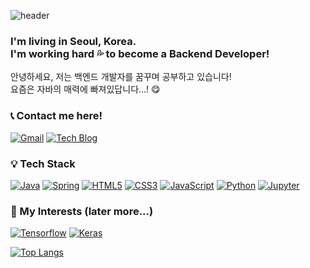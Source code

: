 ![header](https://capsule-render.vercel.app/api?type=soft&color=auto&height=300&section=header&text=Hi,%20I'm%20Melanie!&fontSize=90)

### I'm living in Seoul, Korea. <br> I'm working hard 💦 to become a Backend Developer!

안녕하세요, 저는 백엔드 개발자를 꿈꾸며 공부하고 있습니다! <br>
요즘은 자바의 매력에 빠져있답니다...! 😋

### 📞 Contact me here!
[![Gmail](https://img.shields.io/badge/Gmail-EA4335?style=flat-square&logo=Gmail&logoColor=white)](mailto:melanie0617@gmail.com) [![Tech Blog](https://img.shields.io/badge/Tech_Blog-03C75A?style=flat-square&logo=Naver&logoColor=white)](https://blog.naver.com/moonjoo0617) 

### 💡 Tech Stack
[![Java](https://img.shields.io/badge/Java-007396?style=flat-square&logo=Java&logoColor=white)]() [![Spring](https://img.shields.io/badge/Spring-6DB33F?style=flat-square&logo=Spring&logoColor=white)]() [![HTML5](https://img.shields.io/badge/HTML5-E34F26?style=flat-square&logo=HTML5&logoColor=white)]() [![CSS3](https://img.shields.io/badge/CSS3-1572B6?style=flat-square&logo=CSS3&logoColor=white)]() [![JavaScript](https://img.shields.io/badge/JavaScript-F7DF1E?style=flat-square&logo=JavaScript&logoColor=white)]() [![Python](https://img.shields.io/badge/Python-3776AB?style=flat-square&logo=Python&logoColor=white)]() [![Jupyter](https://img.shields.io/badge/JupyterNotebook-F37626?style=flat-square&logo=Jupyter&logoColor=white)]()

### 🍕 My Interests (later more...)
[![Tensorflow](https://img.shields.io/badge/Tensorflow-FF6F00?style=flat-square&logo=Tensorflow&logoColor=white)]()  [![Keras](https://img.shields.io/badge/Keras-D00000?style=flat-square&logo=Keras&logoColor=white)]()

[![Top Langs](https://github-readme-stats.vercel.app/api/top-langs/?username=melanieing)](https://github.com/melanieing/github-readme-stats)
